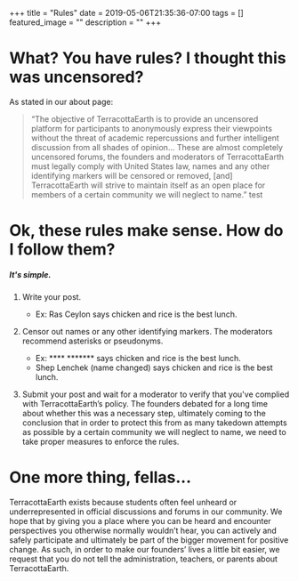 +++
title =  "Rules"
date = 2019-05-06T21:35:36-07:00
tags = []
featured_image = ""
description = ""
+++

# What? You have rules? I thought this was uncensored?

As stated in our about page: 

>  “The objective of TerracottaEarth is to provide an uncensored platform for participants to anonymously express their viewpoints without the threat of academic repercussions and further intelligent discussion from all shades of opinion... These are almost completely uncensored forums, the founders and moderators of TerracottaEarth must legally comply with United States law, names and any other identifying markers will be censored or removed, [and] TerracottaEarth will strive to maintain itself as an open place for members of a certain community we will neglect to name.” test


# Ok, these rules make sense. How do I follow them?

##### It's simple.

1. Write your post.
	* Ex: Ras Ceylon says chicken and rice is the best lunch.

2. Censor out names or any other identifying markers. The moderators recommend asterisks or pseudonyms.
	* Ex: **** ******* says chicken and rice is the best lunch.
	* Shep Lenchek (name changed) says chicken and rice is the best lunch.

3. Submit your post and wait for a moderator to verify that you've complied with TerracottaEarth’s policy. The founders debated for a long time about whether this was a necessary step, ultimately coming to the conclusion that in order to protect this from as many takedown attempts as possible by a certain community we will neglect to name, we need to take proper measures to enforce the rules.


# One more thing, fellas...

TerracottaEarth exists because students often feel unheard or underrepresented in official discussions and forums in our community. We hope that by giving you a place where you can be heard and encounter perspectives you otherwise normally wouldn’t hear, you can actively and safely participate and ultimately be part of the bigger movement for positive change. As such, in order to make our founders’ lives a little bit easier, we request that you do not tell the administration, teachers, or parents about TerracottaEarth.


